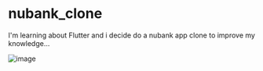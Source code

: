 # nubank_clone
I'm learning about Flutter and i decide do a nubank app clone to improve my knowledge...

![image](https://user-images.githubusercontent.com/75326223/129573986-76ed299a-bf06-4090-8050-5a24adacc2ab.png)

